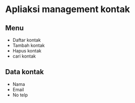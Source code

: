 # Apliaksi management kontak

## Menu
- Daftar kontak
- Tambah kontak
- Hapus kontak
- cari kontak

## Data kontak
- Nama
- Email
- No telp


